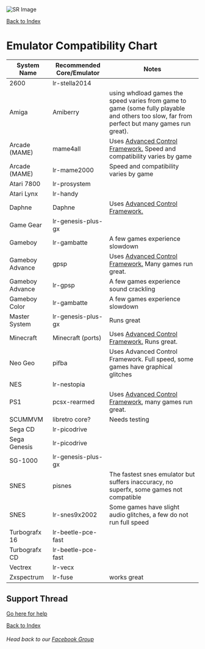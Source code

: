 ![SR Image](https://sinisterspatula.github.io/SuperRetropieGuides/images/SRimage-short.jpg)

[Back to Index](https://sinisterspatula.github.io/SuperRetropieGuides/)

# Emulator Compatibility Chart


System Name | Recommended Core/Emulator | Notes
------------|---------------------------|--------------------------------
2600 | lr-stella2014 | |
Amiga | Amiberry | using whdload games the speed varies from game to game (some fully playable and others too slow, far from perfect but many games run great). |
Arcade (MAME) | mame4all | Uses [Advanced Control Framework.](https://sinisterspatula.github.io/SuperRetropieGuides/AdvancedControlFramework)  Speed and compatibility varies by game |
Arcade (MAME) | lr-mame2000 | Speed and compatibility varies by game |
Atari 7800 | lr-prosystem | |
Atari Lynx | lr-handy | |
Daphne | Daphne | Uses [Advanced Control Framework.](https://sinisterspatula.github.io/SuperRetropieGuides/AdvancedControlFramework) |
Game Gear | lr-genesis-plus-gx | |
Gameboy | lr-gambatte | A few games experience slowdown |
Gameboy Advance | gpsp | Uses [Advanced Control Framework.](https://sinisterspatula.github.io/SuperRetropieGuides/AdvancedControlFramework)  Many games run great. |
Gameboy Advance | lr-gpsp | A few games experience sound crackling |
Gameboy Color | lr-gambatte | A few games experience slowdown |
Master System | lr-genesis-plus-gx | Runs great |
Minecraft | Minecraft (ports) | Uses [Advanced Control Framework.](https://sinisterspatula.github.io/SuperRetropieGuides/AdvancedControlFramework)  Runs great. |
Neo Geo | pifba | Uses Advanced Control Framework.  Full speed, some games have graphical glitches |
NES | lr-nestopia | |
PS1 | pcsx-rearmed | Uses [Advanced Control Framework](https://sinisterspatula.github.io/SuperRetropieGuides/AdvancedControlFramework), many games run great. |
SCUMMVM | libretro core? | Needs testing |
Sega CD | lr-picodrive | |
Sega Genesis | lr-picodrive | |
SG-1000 | lr-genesis-plus-gx | |
SNES | pisnes | The fastest snes emulator but suffers inaccuracy, no superfx, some games not compatible |
SNES | lr-snes9x2002 | Some games have slight audio glitches, a few do not run full speed |
Turbografx 16 | lr-beetle-pce-fast | |
Turbografx CD | lr-beetle-pce-fast | |
Vectrex | lr-vecx | |
Zxspectrum | lr-fuse | works great |



## Support Thread
[Go here for help](https://www.facebook.com/groups/SuperRetroPie/permalink/2448328332120812/)

[Back to Index](https://sinisterspatula.github.io/SuperRetropieGuides/)

###### Head back to our [Facebook Group](https://www.facebook.com/groups/SuperRetroPie/)
